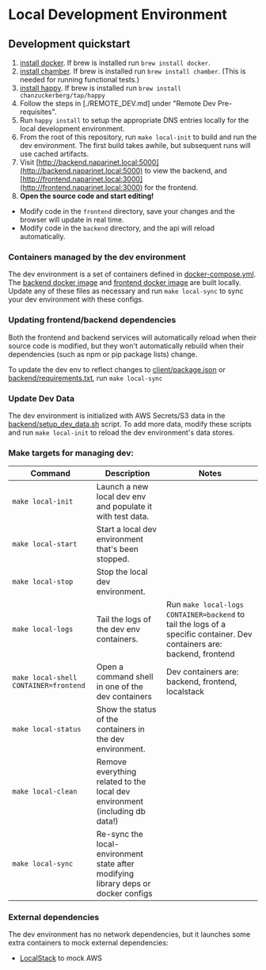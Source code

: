 # Local Development Environment

## Development quickstart

1. [install docker](https://docs.docker.com/get-docker/). If brew is installed run `brew install docker`.
1. [install chamber](https://github.com/segmentio/chamber). If brew is installed run `brew install chamber`. (This is needed for running functional tests.)
1. [install happy](https://github.com/chanzuckerberg/happy). If brew is installed run `brew install chanzuckerberg/tap/happy`
1. Follow the steps in [./REMOTE_DEV.md] under "Remote Dev Pre-requisites".
1. Run `happy install` to setup the appropriate DNS entries locally for the local development environment.
1. From the root of this repository, run `make local-init` to build and run the dev environment. The first build takes awhile, but subsequent runs will use cached artifacts.
1. Visit [http://backend.naparinet.local:5000](http://backend.naparinet.local:5000) to view the backend, and [http://frontend.naparinet.local:3000](http://frontend.naparinet.local:3000) for the frontend.
1. **Open the source code and start editing!**

- Modify code in the `frontend` directory, save your changes and the browser will update in real time.
- Modify code in the `backend` directory, and the api will reload automatically.

### Containers managed by the dev environment

The dev environment is a set of containers defined in [docker-compose.yml](docker-compose.yml). The [backend docker image](backend/Dockerfile) and [frontend docker image](client/Dockerfile) are built locally. Update any of these files as necessary and run `make local-sync` to sync your dev environment with these configs.

### Updating frontend/backend dependencies

Both the frontend and backend services will automatically reload when their source code is modified, but they won't automatically rebuild when their dependencies (such as npm or pip package lists) change.

To update the dev env to reflect changes to [client/package.json](client/package.json) or [backend/requirements.txt](backend/requirements.txt), run `make local-sync`

### Update Dev Data

The dev environment is initialized with AWS Secrets/S3 data in the [backend/setup_dev_data.sh](backend/setup_dev_data.sh) script. To add more data, modify these scripts and run `make local-init` to reload the dev environment's data stores.

### Make targets for managing dev:

| Command                                    | Description                                                                        | Notes                                                                                                                                                                                                                                                                                                                                                                                                                                                                                                                                                                                                                                                                                       |
| ------------------------------------------ | ---------------------------------------------------------------------------------- | ------------------------------------------------------------------------------------------------------------------------------------------------------------------------------------------------------------------------------------------------------------------------------------------------------------------------------------------------------------------------------------------------------------------------------------------------------------------------------------------------------------------------------------------------------------------------------------------------------------------------------------------------------------------------------------------- |
| `make local-init`                          | Launch a new local dev env and populate it with test data.                         |                                                                                                                                                                                                                                                                                                                                                                                                                                                                                                                                                                                                                                                                                             |
| `make local-start`                         | Start a local dev environment that's been stopped.                                 |                                                                                                                                                                                                                                                                                                                                                                                                                                                                                                                                                                                                                                                                                             |
| `make local-stop`                          | Stop the local dev environment.                                                    |                                                                                                                                                                                                                                                                                                                                                                                                                                                                                                                                                                                                                                                                                             |
| `make local-logs`                          | Tail the logs of the dev env containers.                                           | Run `make local-logs CONTAINER=backend` to tail the logs of a specific container. Dev containers are: backend, frontend                                                                                                                                                                                                                                                                                                                                                                                                                                                                                                                                         |
| `make local-shell CONTAINER=frontend`      | Open a command shell in one of the dev containers                                  | Dev containers are: backend, frontend, localstack                                                                                                                                                                                                                                                                                                                                                                                                                                                                                                                                                                                                                           |
| `make local-status`                        | Show the status of the containers in the dev environment.                          |                                                                                                                                                                                                                                                                                                                                                                                                                                                                                                                                                                                                                                                                                             |
| `make local-clean`                         | Remove everything related to the local dev environment (including db data!)        |                                                                                                                                                                                                                                                                                                                                                                                                                                                                                                                                                                                                                                                                                             |
| `make local-sync`                          | Re-sync the local-environment state after modifying library deps or docker configs |                                                                                                                                                                                                                                                                                                                                                                                                                                                                                                                                                                                                                                                                                             |

### External dependencies

The dev environment has no network dependencies, but it launches some extra containers to mock external dependencies:

- [LocalStack](https://github.com/localstack/localstack) to mock AWS
